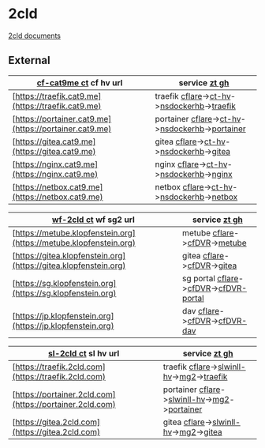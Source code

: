 # 2cld

[2cld documents](./docs/)

## External

| [cf-cat9me ct](https://one.dash.cloudflare.com/830c41d5976453f0c03f34d4f765b229/networks/tunnels) cf hv url | service [zt gh](https://my.zerotier.com/network/d5e5fb65371eb4a4) |
|---|---|
| [https://traefik.cat9.me](https://traefik.cat9.me) | traefik [cflare](https://dash.cloudflare.com/)->[ct-hv](10.147.17.219)->[nsdockerhb](10.147.17.176)->[traefik](172.18.0.2) |
| [https://portainer.cat9.me](https://portainer.cat9.me) | portainer [cflare](https://dash.cloudflare.com/)->[ct-hv](10.147.17.219)->[nsdockerhb](10.147.17.176)->[portainer](172.18.0.7) |
| [https://gitea.cat9.me](https://gitea.cat9.me) | gitea [cflare](https://dash.cloudflare.com/)->[ct-hv](10.147.17.219)->[nsdockerhb](10.147.17.176)->[gitea](172.18.0.6) |
| [https://nginx.cat9.me](https://nginx.cat9.me) | nginx [cflare](https://dash.cloudflare.com/)->[ct-hv](10.147.17.219)->[nsdockerhb](10.147.17.176)->[nginx](172.18.0.4) |
| [https://netbox.cat9.me](https://netbox.cat9.me) | netbox [cflare](https://dash.cloudflare.com/)->[ct-hv](10.147.17.219)->[nsdockerhb](10.147.17.176)->[netbox](172.18.0.8) |

| [wf-2cld ct](https://one.dash.cloudflare.com/830c41d5976453f0c03f34d4f765b229/networks/tunnels) wf sg2 url | service [zt gh](https://my.zerotier.com/network/d5e5fb65371eb4a4) |
|---|---|
| [https://metube.klopfenstein.org](https://metube.klopfenstein.org) | metube [cflare](https://dash.cloudflare.com/)->[cfDVR](10.147.17.209)->[metube](http://192.168.9.2:8081) |
| [https://gitea.klopfenstein.org](https://gitea.klopfenstein.org) | gitea [cflare](https://dash.cloudflare.com/)->[cfDVR](10.147.17.209)->[gitea](http://192.168.9.2:3000) |
| [https://sg.klopfenstein.org](https://sg.klopfenstein.org) | sg portal [cflare](https://dash.cloudflare.com/)->[cfDVR](10.147.17.209)->[cfDVR-portal](http://192.168.9.2:5000) |
| [https://jp.klopfenstein.org](https://jp.klopfenstein.org) | dav [cflare](https://dash.cloudflare.com/)->[cfDVR](10.147.17.209)->[cfDVR-dav](http://192.168.9.2:5005) |


| [sl-2cld ct](https://one.dash.cloudflare.com/830c41d5976453f0c03f34d4f765b229/networks/tunnels) sl hv url | service [zt gh](https://my.zerotier.com/network/d5e5fb65371eb4a4) |
|---|---|
| [https://traefik.2cld.com](https://traefik.2cld.com) | traefik [cflare](https://dash.cloudflare.com/)->[slwinll-hv](10.147.17.219)->[mg2](10.147.17.135)->[traefik](172.18.0.??) |
| [https://portainer.2cld.com](https://portainer.2cld.com) | portainer [cflare](https://dash.cloudflare.com/)->[slwinll-hv](10.147.17.219)->[mg2](10.147.17.135)->[portainer](172.18.0.??) |
| [https://gitea.2cld.com](https://gitea.2cld.com) | gitea [cflare](https://dash.cloudflare.com/)->[slwinll-hv](10.147.17.198)->[mg2](10.147.17.135)->[gitea](172.18.0.??) |

